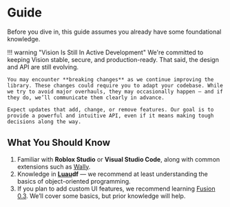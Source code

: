 # Guide

Before you dive in, this guide assumes you already have some foundational knowledge.

!!! warning "Vision Is Still In Active Development"
    We're committed to keeping Vision stable, secure, and production-ready. That said, the design and API are still evolving.

    You may encounter **breaking changes** as we continue improving the library. These changes could require you to adapt your codebase. While we try to avoid major overhauls, they may occasionally happen — and if they do, we’ll communicate them clearly in advance.

    Expect updates that add, change, or remove features. Our goal is to provide a powerful and intuitive API, even if it means making tough decisions along the way.

## What You Should Know

1. Familiar with **Roblox Studio** or **Visual Studio Code**, along with common extensions such as [Wally](https://www.wally.run).
2. Knowledge in **[Luau](https://luau.org/getting-started)df** — we recommend at least understanding the basics of object-oriented programming.
3. If you plan to add custom UI features, we recommend learning [Fusion 0.3](https://elttob.uk/Fusion/0.3/). We’ll cover some basics, but prior knowledge will help.
